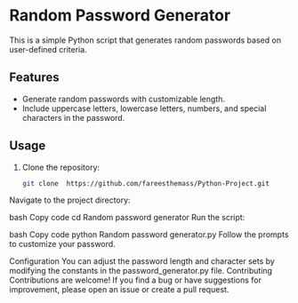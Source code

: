 # Random Password Generator

This is a simple Python script that generates random passwords based on user-defined criteria.

## Features

- Generate random passwords with customizable length.
- Include uppercase letters, lowercase letters, numbers, and special characters in the password.

## Usage

1. Clone the repository:

   ```bash
   git clone  https://github.com/fareesthemass/Python-Project.git
Navigate to the project directory:

bash
Copy code
cd Random password generator
Run the script:

bash
Copy code
python Random password generator.py
Follow the prompts to customize your password.

Configuration
You can adjust the password length and character sets by modifying the constants in the password_generator.py file.
Contributing
Contributions are welcome! If you find a bug or have suggestions for improvement, please open an issue or create a pull request.
